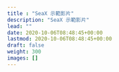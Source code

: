 ```yaml
---
title : "SeaX 示範影片"
description: "SeaX 示範影片"
lead: ""
date: 2020-10-06T08:48:45+00:00
lastmod: 2020-10-06T08:48:45+00:00
draft: false
weight: 300
images: []
---
```

